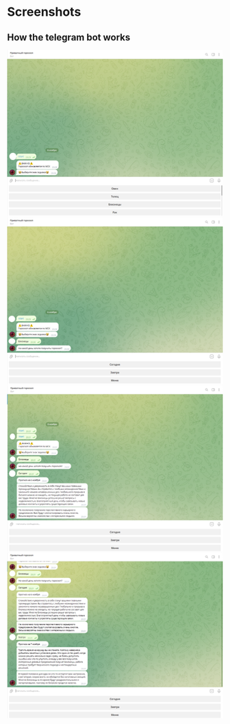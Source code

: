# Screenshots

## How the telegram bot works

![](https://github.com/tiko34/TGBotGoroskop/blob/Screenshots/Screenshot/1.png)
![](https://github.com/tiko34/TGBotGoroskop/blob/Screenshots/Screenshot/2.png)
![](https://github.com/tiko34/TGBotGoroskop/blob/Screenshots/Screenshot/3.png)
![](https://github.com/tiko34/TGBotGoroskop/blob/Screenshots/Screenshot/4.png)
